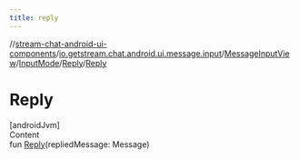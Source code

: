 ```yaml
---
title: reply
---
```

//[stream-chat-android-ui-components](../../../../../index.md)/[io.getstream.chat.android.ui.message.input](../../../index.md)/[MessageInputView](../../index.md)/[InputMode](../index.md)/[Reply](index.md)/[Reply](Reply.md)



# Reply  
[androidJvm]  
Content  
fun [Reply](Reply.md)(repliedMessage: Message)  




